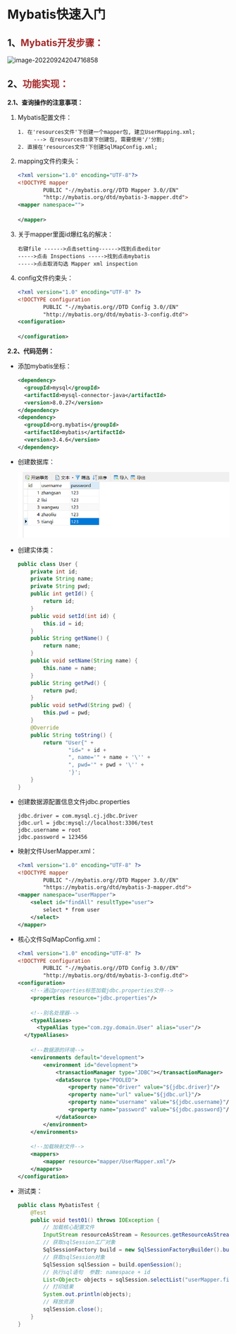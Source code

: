 # Mybatis快速入门

## 1、<span style="color:brown">Mybatis开发步骤：</span>

![image-20220924204716858](C:\Users\root-bine\AppData\Roaming\Typora\typora-user-images\image-20220924204716858.png)



## 2、<span style="color:brown">功能实现：</span>

**2.1、查询操作的注意事项：**

1. Mybatis配置文件：

   ```apl
   1. 在'resources文件'下创建一个mapper包, 建立UserMapping.xml;
   		---> 在resources目录下创建包, 需要使用'/'分割;
   2. 直接在'resources文件'下创建SqlMapConfig.xml;
   ```

2. mapping文件约束头：

   ```xml
   <?xml version="1.0" encoding="UTF-8"?>
   <!DOCTYPE mapper
           PUBLIC "-//mybatis.org//DTD Mapper 3.0//EN"
           "http://mybatis.org/dtd/mybatis-3-mapper.dtd">
   <mapper namespace="">
       
   </mapper>
   ```

3. 关于mapper里面id爆红名的解决：

   ```apl
   右键file ------>点击setting------>找到点击editor
   ----->点击 Inspections ----->找到点击mybatis
   ----->点击取消勾选 Mapper xml inspection
   ```

4. config文件约束头：

   ```xml
   <?xml version="1.0" encoding="UTF-8" ?>
   <!DOCTYPE configuration
           PUBLIC "-//mybatis.org//DTD Config 3.0//EN"
           "http://mybatis.org/dtd/mybatis-3-config.dtd">
   <configuration>
       
   </configuration>
   ```

**2.2、代码范例：**

- 添加mybatis坐标：

  ```xml
  <dependency>
    <groupId>mysql</groupId>
    <artifactId>mysql-connector-java</artifactId>
    <version>8.0.27</version>
  </dependency>
  <dependency>
    <groupId>org.mybatis</groupId>
    <artifactId>mybatis</artifactId>
    <version>3.4.6</version>
  </dependency>
  ```

- 创建数据库：

  <img src="https://raw.githubusercontent.com/root-bine/image/main/Typora-image/%E6%95%B0%E6%8D%AE%E5%BA%93%E8%A1%A8%E8%8C%83%E4%BE%8B.png" alt="image-20220924231644410" style="zoom:80%;" />

- 创建实体类：

  ```java
  public class User {
      private int id;
      private String name;
      private String pwd;
      public int getId() {
          return id;
      }
      public void setId(int id) {
          this.id = id;
      }
      public String getName() {
          return name;
      }
      public void setName(String name) {
          this.name = name;
      }
      public String getPwd() {
          return pwd;
      }
      public void setPwd(String pwd) {
          this.pwd = pwd;
      }
      @Override
      public String toString() {
          return "User{" +
                  "id=" + id +
                  ", name='" + name + '\'' +
                  ", pwd='" + pwd + '\'' +
                  '}';
      }
  }
  ```

- 创建数据源配置信息文件jdbc.properties

  ```properties
  jdbc.driver = com.mysql.cj.jdbc.Driver
  jdbc.url = jdbc:mysql://localhost:3306/test
  jdbc.username = root
  jdbc.password = 123456
  ```

- 映射文件UserMapper.xml：

  ```xml
  <?xml version="1.0" encoding="UTF-8" ?>
  <!DOCTYPE mapper
          PUBLIC "-//mybatis.org//DTD Mapper 3.0//EN"
          "https://mybatis.org/dtd/mybatis-3-mapper.dtd">
  <mapper namespace="userMapper">
      <select id="findAll" resultType="user">
          select * from user
      </select>
  </mapper>
  ```

- 核心文件SqlMapConfig.xml：

  ```xml
  <?xml version="1.0" encoding="UTF-8" ?>
  <!DOCTYPE configuration
          PUBLIC "-//mybatis.org//DTD Config 3.0//EN"
          "http://mybatis.org/dtd/mybatis-3-config.dtd">
  <configuration>
      <!--通过properties标签加载jdbc.properties文件-->
      <properties resource="jdbc.properties"/>
      
      <!--别名处理器-->
      <typeAliases>
      	<typeAlias type="com.zgy.domain.User" alias="user"/>
  	</typeAliases>
      
      <!--数据源的环境-->
      <environments default="development">
          <environment id="development">
              <transactionManager type="JDBC"></transactionManager>
              <dataSource type="POOLED">
                  <property name="driver" value="${jdbc.driver}"/>
                  <property name="url" value="${jdbc.url}"/>
                  <property name="username" value="${jdbc.username}"/>
                  <property name="password" value="${jdbc.password}"/>
              </dataSource>
          </environment>
      </environments>
      
      <!--加载映射文件-->
      <mappers>
          <mapper resource="mapper/UserMapper.xml"/>
      </mappers>
  </configuration>
  ```

- 测试类：

  ```java
  public class MybatisTest {
      @Test
      public void test01() throws IOException {
          // 加载核心配置文件
          InputStream resourceAsStream = Resources.getResourceAsStream("SqlMapConfig.xml");
          // 获取sqlSession工厂对象
          SqlSessionFactory build = new SqlSessionFactoryBuilder().build(resourceAsStream);
          // 获取sqlSession对象
          SqlSession sqlSession = build.openSession();
          // 执行sql语句  参数: namespace + id
          List<Object> objects = sqlSession.selectList("userMapper.findAll");
          // 打印结果
          System.out.println(objects);
          // 释放资源
          sqlSession.close();
      }
  }
  ```


